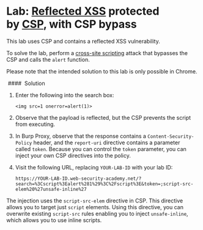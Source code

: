 # Lab: [Reflected XSS](https://portswigger.net/web-security/cross-site-scripting/reflected) protected by [CSP](https://portswigger.net/web-security/cross-site-scripting/content-security-policy), with CSP bypass

This lab uses CSP and contains a reflected XSS vulnerability.

To solve the lab, perform a [cross-site scripting](https://portswigger.net/web-security/cross-site-scripting) attack that bypasses the CSP and calls the `alert` function.

Please note that the intended solution to this lab is only possible in Chrome.

 ####  Solution

1. Enter the following into the search box:
    
    `<img src=1 onerror=alert(1)>`
2. Observe that the payload is reflected, but the CSP prevents the script from executing.
3. In Burp Proxy, observe that the response contains a `Content-Security-Policy` header, and the `report-uri` directive contains a parameter called `token`. Because you can control the `token` parameter, you can inject your own CSP directives into the policy.
4. Visit the following URL, replacing `YOUR-LAB-ID` with your lab ID:
    
    `https://YOUR-LAB-ID.web-security-academy.net/?search=%3Cscript%3Ealert%281%29%3C%2Fscript%3E&token=;script-src-elem%20%27unsafe-inline%27`

The injection uses the `script-src-elem` directive in CSP. This directive allows you to target just `script` elements. Using this directive, you can overwrite existing `script-src` rules enabling you to inject `unsafe-inline`, which allows you to use inline scripts.


